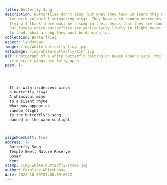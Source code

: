 ```yaml
---
title: Butterfly Song
description: Butterflies don't sing, but what they lack in sound they make up
  for with colourful shimmering wings. They have such random movements when
  flying I think there must be a song in their heads that they are dancing to.
  Our lovely white butterflies are particularly lively in flight never seeming
  to land, what a song they must be dancing to.
collection: Butterflies
aspect: landscape
image: /img/white-butterfly-tiny.jpg
metaImage: /img/white-butterfly-tiny.jpg
alt: Photograph of a white butterfly resting on Queen Anne's Lace. White
  iridescent wings are fully open.
poem: |+
  



  It is with iridescent wings
  a butterfly sings
  A whimsical mime
  to a silent rhyme
  What may appear as 
  random flight
  Is the butterfly's song 
  danced in the warm sunlight.



alignPoemLeft: true
address: |-
  Butterfly Song
  Temple Ewell Nature Reserve
  Dover 
  Kent
stamp: /img/white-butterfly-stamp.jpg
author: Caroline Whitehouse
date: 2022-10-09T07:00:09.651Z
---
```

